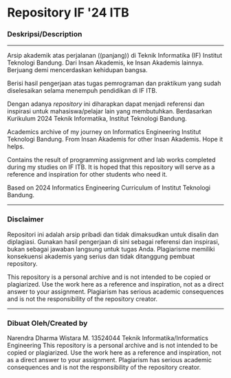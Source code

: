 # Repository IF '24 ITB

### Deskripsi/Description
---
Arsip akademik atas perjalanan ((panjang)) di Teknik Informatika (IF) Institut Teknologi Bandung. Dari Insan Akademis, ke Insan Akademis lainnya. Berjuang demi mencerdaskan kehidupan bangsa. 

Berisi hasil pengerjaan atas tugas pemrograman dan praktikum yang sudah diselesaikan selama menempuh pendidikan di IF ITB. 

Dengan adanya *repository* ini diharapkan dapat menjadi referensi dan inspirasi untuk mahasiswa/pelajar lain yang membutuhkan. Berdasarkan Kurikulum 2024 Teknik Informatika, Institut Teknologi Bandung. 

Academics archive of my journey on Informatics Engineering Institut Teknologi Bandung. From Insan Akademis for other Insan Akademis. Hope it helps. 

Contains the result of programming assignment and lab works completed during my studies on IF ITB. It is hoped that this repository will serve as a reference and inspiration for other students who need it.

Based on 2024 Informatics Engineering Curriculum of Institut Teknologi Bandung.
 
---
### Disclaimer

Repositori ini adalah arsip pribadi dan tidak dimaksudkan untuk disalin dan diplagiasi. Gunakan hasil pengerjaan di sini sebagai referensi dan inspirasi, bukan sebagai jawaban langsung untuk tugas Anda. Plagiarisme memiliki konsekuensi akademis yang serius dan tidak ditanggung pembuat repository.

This repository is a personal archive and is not intended to be copied or plagiarized. Use the work here as a reference and inspiration, not as a direct answer to your assignment. Plagiarism has serious academic consequences and is not the responsibility of the repository creator.

---
### Dibuat Oleh/Created by
Narendra Dharma Wistara M.
13524044
Teknik Informatika/Informatics Engineering
This repository is a personal archive and is not intended to be copied or plagiarized. Use the work here as a reference and inspiration, not as a direct answer to your assignment. Plagiarism has serious academic consequences and is not the responsibility of the repository creator.
